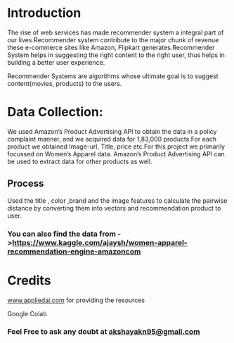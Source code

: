 # Introduction
The rise of web services has made recommender system a integral part of our lives.Recommender system contribute to the major chunk of revenue these e-commerce sites like Amazon, Flipkart generates.Recommender System helps in suggesting the right content to the right user, thus helps in building a better user experience.

Recommender Systems are algorithms whose ultimate goal is to suggest content(movies, products) to the users.

# Data Collection:

We used Amazon’s Product Advertising API to obtain the data in a policy complaint manner, and we acquired data for 1,83,000 products.For each product we obtained Image-url, Title, price etc.For this project we primarily focussed on Women’s Apparel data. Amazon’s Product Advertising API can be used to extract data for other products as well.

## Process
Used the title , color ,brand and the image features to calculate the pairwise distance by converting them into vectors and recommendation product to user.

### You can also find the data from ->https://www.kaggle.com/ajaysh/women-apparel-recommendation-engine-amazoncom

# Credits
www.appliedai.com for providing the resources

Google Colab

### Feel Free to ask any doubt at akshayakn95@gmail.com
